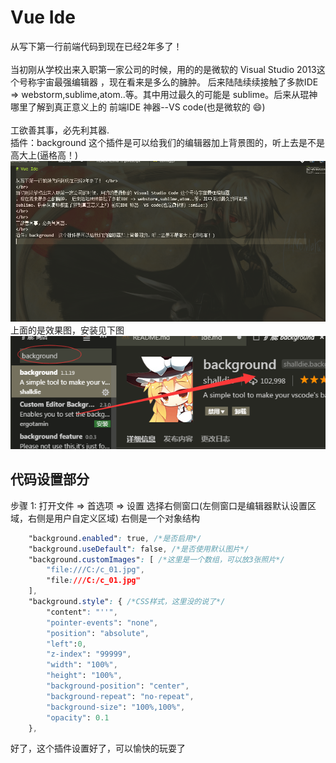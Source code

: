 # Vue Ide

从写下第一行前端代码到现在已经2年多了！ </br>
</br>
当初刚从学校出来入职第一家公司的时候，用的的是微软的 Visual Studio 2013这个号称宇宙最强编辑器
，现在看来是多么的臃肿。 后来陆陆续续接触了多款IDE => webstorm,sublime,atom..等。其中用过最久的可能是
sublime。后来从琨神哪里了解到真正意义上的 前端IDE 神器--VS code(也是微软的 :smile:)
</br>
</br>
工欲善其事，必先利其器.
</br>
插件：background  这个插件是可以给我们的编辑器加上背景图的，听上去是不是高大上(逼格高！)
![demo](../../.vuepress/public/img/vue/1.png)
</br>
上面的是效果图，安装见下图
![demo](../../.vuepress/public/img/vue/2.png)

## 代码设置部分

步骤 1: 打开文件 => 首选项 => 设置 选择右侧窗口(左侧窗口是编辑器默认设置区域，右侧是用户自定义区域) 右侧是一个对象结构

```css
    "background.enabled": true, /*是否启用*/
    "background.useDefault": false, /*是否使用默认图片*/
    "background.customImages": [ /*这里是一个数组，可以放3张照片*/
        "file:///C:/c_01.jpg",
        "file:///C:/c_01.jpg"
    ],
    "background.style": { /*CSS样式，这里没的说了*/
        "content": "''",
        "pointer-events": "none",
        "position": "absolute",
        "left":0,
        "z-index": "99999",
        "width": "100%",
        "height": "100%",
        "background-position": "center",
        "background-repeat": "no-repeat",
        "background-size": "100%,100%",
        "opacity": 0.1
    },
```

好了，这个插件设置好了，可以愉快的玩耍了